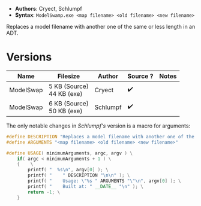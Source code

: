 - **Authors**: Cryect, Schlumpf
- **Syntax**: `ModelSwamp.exe <map filename> <old filename> <new filename>`

Replaces a model filename with another one of the same or less length in an ADT.

# Versions

| Name      | Filesize                       | Author   | Source ? | Notes |
| --------- | ------------------------------ | -------- | -------- | ----- |
| ModelSwap | 5 KB (Source)<br />44 KB (exe) | Cryect   | ✔️       |       |
| ModelSwap | 6 KB (Source)<br />50 KB (exe) | Schlumpf | ✔️       |       |

The only notable changes in *Schlumpf's* version is a macro for arguments:

```cpp
#define DESCRIPTION "Replaces a model filename with another one of the same or less length in an ADT."
#define ARGUMENTS "<map filename> <old filename> <new filename>"

#define USAGE( minimumArguments, argc, argv ) \
	if( argc < minimumArguments + 1 ) \
	{	 \
		printf( "  %s\n", argv[0] ); \
		printf( "    " DESCRIPTION "\n\n" ); \
		printf( "    Usage: \"%s " ARGUMENTS "\"\n", argv[0] ); \
		printf( "    Built at: " __DATE__ "\n" ); \
		return -1; \
	}
```
